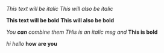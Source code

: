 *This text will be italic*
_This will also be italic_

**This text will be bold**
__This will also be bold__

_You **can** combine them_
_THis is an italic msg and_ **This is bold**

_hi_
_hello_
**how**
**are you**
